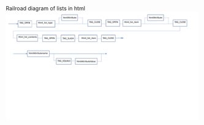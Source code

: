 
<html>
  
<body>
Railroad diagram of lists in html  
<img src="List Railroad.pdf"/>
  
</body>
  
  
  
</html>
